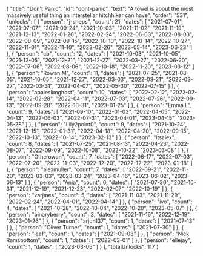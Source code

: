 {
  "title": "Don't Panic",
  "id": "dont-panic",
  "text": "A towel is about the most massively useful thing an interstellar hitchhiker can have",
  "order": "531",
  "unlocks": [
    {
      "person": "j-sheps",
      "count": 21,
      "dates": [
        "2021-07-01",
        "2021-07-07",
        "2021-09-24",
        "2021-10-03",
        "2021-11-02",
        "2021-11-19",
        "2021-12-13",
        "2022-01-20",
        "2022-02-24",
        "2022-06-03",
        "2022-08-03",
        "2022-08-09",
        "2022-09-15",
        "2022-10-10",
        "2022-10-14",
        "2022-10-27",
        "2022-11-01",
        "2022-11-10",
        "2023-02-26",
        "2023-05-14",
        "2023-06-23"
      ]
    },
    {
      "person": "cb",
      "count": 12,
      "dates": [
        "2021-10-03",
        "2021-10-05",
        "2021-12-05",
        "2021-12-21",
        "2021-12-27",
        "2022-03-27",
        "2022-06-20",
        "2022-07-06",
        "2022-08-06",
        "2022-10-18",
        "2022-11-20",
        "2023-03-12"
      ]
    },
    {
      "person": "Rowan M",
      "count": 11,
      "dates": [
        "2021-07-25",
        "2021-08-05",
        "2021-10-05",
        "2021-12-27",
        "2022-03-03",
        "2022-03-21",
        "2022-03-27",
        "2022-03-31",
        "2022-04-07",
        "2022-05-30",
        "2022-07-15"
      ]
    },
    {
      "person": "apaleslimghost",
      "count": 10,
      "dates": [
        "2022-02-12",
        "2022-02-14",
        "2022-02-28",
        "2022-04-11",
        "2022-07-03",
        "2022-07-26",
        "2022-09-13",
        "2022-09-28",
        "2022-10-31",
        "2023-01-25"
      ]
    },
    {
      "person": "Emma L",
      "count": 9,
      "dates": [
        "2021-09-10",
        "2022-01-03",
        "2022-04-05",
        "2022-04-13",
        "2022-06-03",
        "2022-07-31",
        "2023-04-01",
        "2023-04-15",
        "2023-05-28"
      ]
    },
    {
      "person": "Lily2point0",
      "count": 9,
      "dates": [
        "2021-10-24",
        "2021-12-15",
        "2022-01-31",
        "2022-04-18",
        "2022-04-20",
        "2022-09-15",
        "2022-10-13",
        "2022-10-14",
        "2023-02-13"
      ]
    },
    {
      "person": "itsalex",
      "count": 8,
      "dates": [
        "2021-07-25",
        "2021-08-13",
        "2022-04-23",
        "2022-08-07",
        "2022-09-09",
        "2022-10-08",
        "2022-10-22",
        "2023-03-08"
      ]
    },
    {
      "person": "Otherowan",
      "count": 7,
      "dates": [
        "2022-06-17",
        "2022-07-03",
        "2022-07-20",
        "2022-11-03",
        "2022-12-20",
        "2022-12-22",
        "2023-01-18"
      ]
    },
    {
      "person": "alexmuller",
      "count": 7,
      "dates": [
        "2022-09-21",
        "2022-11-20",
        "2023-03-03",
        "2023-03-24",
        "2023-04-16",
        "2023-06-02",
        "2023-06-13"
      ]
    },
    {
      "person": "Ania",
      "count": 6,
      "dates": [
        "2021-07-30",
        "2021-10-31",
        "2021-12-19",
        "2021-12-23",
        "2022-02-07",
        "2022-10-19"
      ]
    },
    {
      "person": "varjmes",
      "count": 5,
      "dates": [
        "2021-11-03",
        "2021-11-29",
        "2022-02-24",
        "2022-04-01",
        "2022-04-14"
      ]
    },
    {
      "person": "ivo",
      "count": 4,
      "dates": [
        "2021-10-28",
        "2022-10-04",
        "2022-10-20",
        "2023-05-07"
      ]
    },
    {
      "person": "binaryberry",
      "count": 3,
      "dates": [
        "2021-11-16",
        "2022-12-19",
        "2023-01-26"
      ]
    },
    {
      "person": "arjun137",
      "count": 1,
      "dates": [
        "2021-07-13"
      ]
    },
    {
      "person": "Oliver Turner",
      "count": 1,
      "dates": [
        "2021-07-30"
      ]
    },
    {
      "person": "leaf",
      "count": 1,
      "dates": [
        "2021-09-03"
      ]
    },
    {
      "person": "Nick Ramsbottom",
      "count": 1,
      "dates": [
        "2022-03-01"
      ]
    },
    {
      "person": "ellejay",
      "count": 1,
      "dates": [
        "2023-03-05"
      ]
    }
  ],
  "totalUnlocks": 117
}